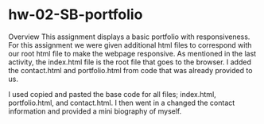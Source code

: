 # hw-02-SB-portfolio

Overview
This assignment displays a basic portfolio with responsiveness.
For this assignment we were given additional html files to correspond with our root html file to make the webpage responsive. As mentioned in the last activity, the index.html file is the root file that goes to the browser. I added the contact.html and portfolio.html from code that was already provided to us.

I used copied and pasted the base code for all files; index.html, portfolio.html, and contact.html. I then went in a changed the contact information and provided a mini biography of myself.
